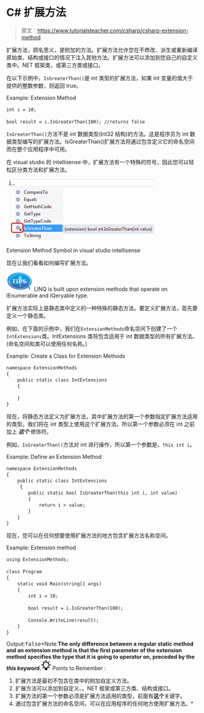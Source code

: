 # C# 扩展方法

> 原文：<https://www.tutorialsteacher.com/csharp/csharp-extension-method>

扩展方法，顾名思义，是附加的方法。扩展方法允许您在不修改、派生或重新编译原始类、结构或接口的情况下注入其他方法。扩展方法可以添加到您自己的自定义类中。NET 框架类，或第三方类或接口。

在以下示例中，`IsGreaterThan()`是 int 类型的扩展方法，如果 int 变量的值大于提供的整数参数，则返回 true。

Example: Extension Method

```
int i = 10;

bool result = i.IsGreaterThan(100); //returns false 
```

`IsGreaterThan()`方法不是 int 数据类型(Int32 结构)的方法。这是程序员为 int 数据类型编写的扩展方法。IsGreaterThan()扩展方法将通过包含定义它的命名空间而在整个应用程序中可用。

在 visual studio 的 intellisense 中，扩展方法有一个特殊的符号，因此您可以轻松区分类方法和扩展方法。

[![Extension Method icon](img/72dfa7eff80d9370e7ddb729dbc71b6d.png)](../../Content/images/csharp/extension-method.png)

Extension Method Symbol in visual studio intellisense



现在让我们看看如何编写扩展方法。

![](img/751bca76a769f8ad315ebee3fdf7d98e.png) LINQ is built upon extension methods that operate on IEnumerable and IQeryable type.

扩展方法实际上是静态类中定义的一种特殊的静态方法。要定义扩展方法，首先要定义一个静态类。

例如，在下面的示例中，我们在`ExtensionMethods`命名空间下创建了一个`IntExtensions`类。IntExtensions 类将包含适用于 int 数据类型的所有扩展方法。(命名空间和类可以使用任何名称。)

Example: Create a Class for Extension Methods

```
namespace ExtensionMethods
{
    public static class IntExtensions
    {

    }
} 
```

现在，将静态方法定义为扩展方法，其中扩展方法的第一个参数指定扩展方法适用的类型。我们将在 int 类型上使用这个扩展方法。所以第一个参数必须在 int 之前加上 ***这个*** 修饰符。

例如，`IsGreaterThan()`方法对 int 进行操作，所以第一个参数是，`this int i`。

Example: Define an Extension Method

```
namespace ExtensionMethods
{
    public static class IntExtensions
     {
        public static bool IsGreaterThan(this int i, int value)
        {
            return i > value;
        }
    }
} 
```

现在，您可以在任何想要使用扩展方法的地方包含扩展方法名称空间。

Example: Extension method

```
using ExtensionMethods;

class Program
{
    static void Main(string[] args)
    {
        int i = 10;

        bool result = i.IsGreaterThan(100); 

        Console.WriteLine(result);
    }
} 
```

Output:<samp>false</samp>*Note:**The only difference between a regular static method and an extension method is that the first parameter of the extension method specifies the type that it is going to operator on, preceded by the ***this*** keyword.**![](img/85db52f5404f0c468e1b194aa487d6a1.png)  Points to Remember :

1.  扩展方法是最初不包含在类中的附加自定义方法。
2.  扩展方法可以添加到自定义、。NET 框架或第三方类、结构或接口。
3.  扩展方法的第一个参数必须是扩展方法适用的类型，前面有**这个**关键字。
4.  通过包含扩展方法的命名空间，可以在应用程序的任何地方使用扩展方法。*